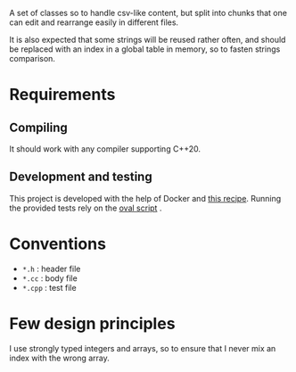 
A set of classes so to handle csv-like content, but split into chunks that one can edit and rearrange easily in different files.

It is also expected that some strings will be reused rather often, and should be replaced with an index in a global table in memory, so to fasten strings comparison.

# Requirements

## Compiling

It should work with any compiler supporting C++20.

## Development and testing

This project is developed with the help of Docker and [this recipe](https://github.com/chavid/MyDevTools/blob/main/DevCpp20/Dockerfile). Running the provided tests rely on the [oval script](https://github.com/chavid/MyDevTools/blob/main/bin/oval.py) .

# Conventions

- `*.h` : header file
- `*.cc` : body file
- `*.cpp` : test file

# Few design principles

I use strongly typed integers and arrays, so to ensure that I never mix an index
with the wrong array. 
